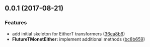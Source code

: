 <a name="0.0.1"></a>
## 0.0.1 (2017-08-21)


### Features

* add initial skeleton for EitherT transformers ([36ea8b6](https://github.com/char0n/monadT/commit/36ea8b6))
* **FlutureTMonetEither:** implement additional methods ([bc8b659](https://github.com/char0n/monadT/commit/bc8b659))



